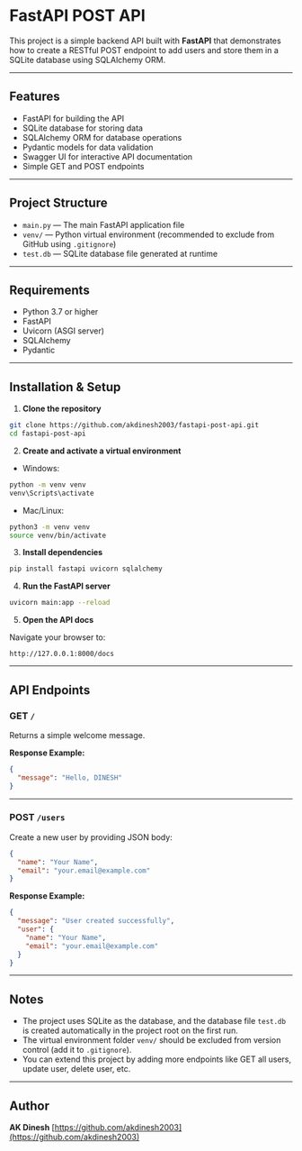 # FastAPI POST API

This project is a simple backend API built with **FastAPI** that demonstrates how to create a RESTful POST endpoint to add users and store them in a SQLite database using SQLAlchemy ORM.

---

## Features

- FastAPI for building the API  
- SQLite database for storing data  
- SQLAlchemy ORM for database operations  
- Pydantic models for data validation  
- Swagger UI for interactive API documentation  
- Simple GET and POST endpoints

---

## Project Structure

- `main.py` — The main FastAPI application file  
- `venv/` — Python virtual environment (recommended to exclude from GitHub using `.gitignore`)  
- `test.db` — SQLite database file generated at runtime  

---

## Requirements

- Python 3.7 or higher  
- FastAPI  
- Uvicorn (ASGI server)  
- SQLAlchemy  
- Pydantic  

---

## Installation & Setup

1. **Clone the repository**

```bash
git clone https://github.com/akdinesh2003/fastapi-post-api.git
cd fastapi-post-api
````

2. **Create and activate a virtual environment**

* Windows:

```bash
python -m venv venv
venv\Scripts\activate
```

* Mac/Linux:

```bash
python3 -m venv venv
source venv/bin/activate
```

3. **Install dependencies**

```bash
pip install fastapi uvicorn sqlalchemy
```

4. **Run the FastAPI server**

```bash
uvicorn main:app --reload
```

5. **Open the API docs**

Navigate your browser to:

```
http://127.0.0.1:8000/docs
```

---

## API Endpoints

### GET `/`

Returns a simple welcome message.

**Response Example:**

```json
{
  "message": "Hello, DINESH"
}
```

---

### POST `/users`

Create a new user by providing JSON body:

```json
{
  "name": "Your Name",
  "email": "your.email@example.com"
}
```

**Response Example:**

```json
{
  "message": "User created successfully",
  "user": {
    "name": "Your Name",
    "email": "your.email@example.com"
  }
}
```

---

## Notes

* The project uses SQLite as the database, and the database file `test.db` is created automatically in the project root on the first run.
* The virtual environment folder `venv/` should be excluded from version control (add it to `.gitignore`).
* You can extend this project by adding more endpoints like GET all users, update user, delete user, etc.

---

## Author

**AK Dinesh** [https://github.com/akdinesh2003](https://github.com/akdinesh2003)


